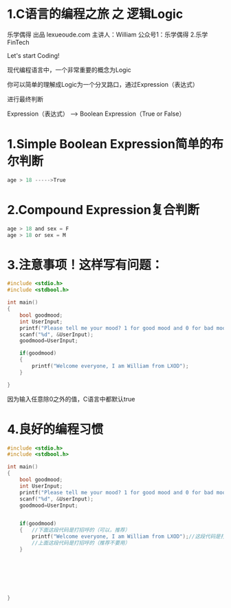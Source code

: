 # 1.C语言的编程之旅 之 逻辑Logic

乐学偶得 出品 lexueoude.com 主讲人：William 公众号1：乐学偶得 2.乐学FinTech

Let's start Coding!

现代编程语言中，一个非常重要的概念为Logic

你可以简单的理解成Logic为一个分叉路口，通过Expression（表达式）

进行最终判断

Expression（表达式） ——>   Boolean Expression（True or False）

# 1.Simple Boolean Expression简单的布尔判断

```c
age > 18 ----->True
```

# 2.Compound Expression复合判断

```c
age > 18 and sex = F
age > 18 or sex = M
```



# 3.注意事项！这样写有问题：

```c
#include <stdio.h>
#include <stdbool.h>

int main()
{
    bool goodmood;
    int UserInput;
    printf("Please tell me your mood? 1 for good mood and 0 for bad mood.");
    scanf("%d", &UserInput);
    goodmood=UserInput;

    if(goodmood)
    {
        printf("Welcome everyone, I am William from LXOD");
    }

}

```

因为输入任意除0之外的值，C语言中都默认true



# 4.良好的编程习惯

```c
#include <stdio.h>
#include <stdbool.h>

int main()
{
    bool goodmood;
    int UserInput;
    printf("Please tell me your mood? 1 for good mood and 0 for bad mood.");
    scanf("%d", &UserInput);
    goodmood=UserInput;


    if(goodmood)
    {   //下面这段代码是打招呼的（可以，推荐）
        printf("Welcome everyone, I am William from LXOD");//这段代码是打招呼的（可以）
        //上面这段代码是打招呼的（推荐不要用）
    }







}

```

